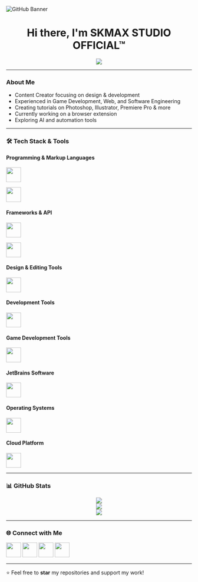 ![GitHub Banner](https://github.com/skmaxstudioofficial/skmaxstudioofficial/blob/main/skmax.png)

<h1 align="center">Hi there, I'm SKMAX STUDIO OFFICIAL™</h1>

<p align="center">
  <img src="https://readme-typing-svg.herokuapp.com?color=%23F7F7F7&size=22&center=true&vCenter=true&width=600&lines=Passionate+Developer;Game+Developer;Content+Creator;Open+Source+Enthusiast" />
</p>

---

### About Me
-  Content Creator focusing on design & development
-  Experienced in Game Development, Web, and Software Engineering
-  Creating tutorials on Photoshop, Illustrator, Premiere Pro & more
-  Currently working on a browser extension
-  Exploring AI and automation tools

---

### 🛠️ Tech Stack & Tools

#### Programming & Markup Languages
<p align="left">
  <img src="https://skillicons.dev/icons?i=angular,arduino,bootstrap,c,cs,cpp,css,dart,django,flutter,go,html,java,js" height="40"/>
</p>
<p align="left">
  <img src="https://skillicons.dev/icons?i=kotlin,mysql,php,postgres,py,r,react,ruby,rust,sqlite,scala,swift,ts" height="40"/>
</p>

#### Frameworks & API
<p align="left">
  <img src="https://skillicons.dev/icons?i=discordjs,express,fastapi,graphql,laravel,nestjs,nextjs,nodejs,nuxtjs,opencv,pytorch,spring,tailwind,tensorflow" height="40"/>
</p>
<p align="left">
  <img src="https://skillicons.dev/icons?i=terraform,threejs,vue,vuetify,webflow,webpack" height="40"/>
</p>


#### Design & Editing Tools
<p align="left">
  <img src="https://skillicons.dev/icons?i=ps,ai,pr,xd,ae,au,autocad,figma" height="40"/>
</p>

#### Development Tools
<p align="left">
  <img src="https://skillicons.dev/icons?i=vscode,visualstudio,anaconda,sublime,androidstudio,eclipse,wordpress,github,git" height="40"/>
</p>

#### Game Development Tools
<p align="left">
  <img src="https://skillicons.dev/icons?i=unreal,unity,godot,gamemakerstudio,robloxstudio,blender" height="40"/>
</p>

#### JetBrains Software
<p align="left">
  <img src="https://skillicons.dev/icons?i=phpstorm,pycharm,webstorm,rider,clion,idea" height="40"/>
</p>

#### Operating Systems
<p align="left">
  <img src="https://skillicons.dev/icons?i=windows,linux,kali,arch,redhat,ubuntu,debian,raspberrypi" height="40"/>
</p>

#### Cloud Platform
<p align="left">
  <img src="https://skillicons.dev/icons?i=aws,azure,cloudflare,codepen,docker,firebase,gcp,heroku,mongodb,replit,stackoverflow" height="40"/>
</p>

---

### 📊 GitHub Stats

<p align="center">
  <img src="https://github-readme-stats.vercel.app/api?username=skmaxstudioofficial&show_icons=true&theme=dark&hide_border=true"/>
  <br/>
  <img src="https://github-readme-streak-stats.herokuapp.com?user=skmaxstudioofficial&theme=dark&hide_border=true"/>
  <br/>
  <img src="https://github-readme-stats.vercel.app/api/top-langs/?username=skmaxstudioofficial&layout=compact&theme=dark&hide_border=true"/>
</p>

---

### 🌐 Connect with Me
<p align="left">
  <a href="https://www.youtube.com/@skmaxstudio" target="_blank"><img src="https://skillicons.dev/icons?i=youtube" height="40"/></a>
  <a href="https://www.linkedin.com/in/skmaxstudio" target="_blank"><img src="https://skillicons.dev/icons?i=linkedin" height="40"/></a>
  <a href="https://twitter.com/skmaxstudio" target="_blank"><img src="https://skillicons.dev/icons?i=twitter" height="40"/></a>
  <a href="https://discord.com/invite/yourserver" target="_blank"><img src="https://skillicons.dev/icons?i=discord" height="40"/></a>
</p>

---

⭐️ Feel free to **star** my repositories and support my work!
